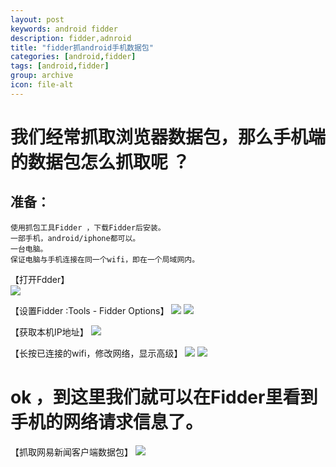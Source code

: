 ```yaml
---
layout: post
keywords: android fidder
description: fidder,adnroid
title: "fidder抓android手机数据包"
categories: [android,fidder]
tags: [android,fidder]
group: archive
icon: file-alt
---
```


# 我们经常抓取浏览器数据包，那么手机端的数据包怎么抓取呢 ？

## 准备：

	使用抓包工具Fidder ，下载Fidder后安装。
	一部手机，android/iphone都可以。
	一台电脑。
	保证电脑与手机连接在同一个wifi，即在一个局域网内。
	

	
	
【打开Fdder】	
<img src="/assets/images/fidder/f1.jpg"></img>

【设置Fidder :Tools - Fidder Options】
<img src="/assets/images/fidder/f2.jpg"></img>
<img src="/assets/images/fidder/f3.jpg"></img>

【获取本机IP地址】
<img src="/assets/images/fidder/f4.jpg"></img>

【长按已连接的wifi，修改网络，显示高级】
<img src="/assets/images/fidder/f6.png"></img>
<img src="/assets/images/fidder/f7.png"></img>

# ok ，到这里我们就可以在Fidder里看到手机的网络请求信息了。

【抓取网易新闻客户端数据包】
<img src="/assets/images/fidder/f5.jpg"></img>

